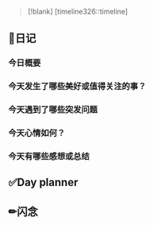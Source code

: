 > [!blank] 
> [timeline326::timeline]
## 📓日记
### 今日概要


### 今天发生了哪些美好或值得关注的事？


### 今天遇到了哪些突发问题


### 今天心情如何？


### 今天有哪些感想或总结


## ✅Day planner


## ✏闪念